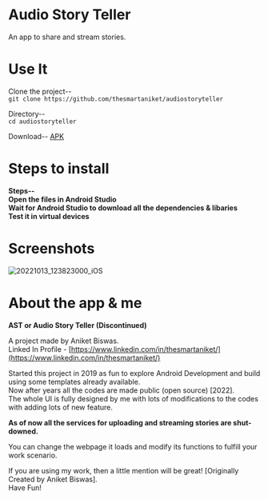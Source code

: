 <h1>Audio Story Teller</h1>
An app to share and stream stories.

<h1>Use It</h1>

Clone the project-- <br />
`git clone https://github.com/thesmartaniket/audiostoryteller`

Directory-- <br />
`cd audiostoryteller`

Download--
[APK](https://audio-story-teller.en.uptodown.com/android)

<h1>Steps to install</h1>

**Steps-- <br /> Open the files in Android Studio <br /> Wait for Android Studio to download all the dependencies & libaries <br /> Test it in virtual devices**

<h1>Screenshots</h1>

![20221013_123823000_iOS](https://user-images.githubusercontent.com/97422997/195598516-988ff9dc-4ad2-42b0-be75-35fd8d2c5d3e.jpg)

<h1>About the app & me</h1>

**AST or Audio Story Teller (Discontinued)**

A project made by Aniket Biswas.<br />
Linked In Profile - [https://www.linkedin.com/in/thesmartaniket/](https://www.linkedin.com/in/thesmartaniket/)



Started this project in 2019 as fun to explore Android Development and build using some templates already available.<br />
Now after years all the codes are made public (open source) [2022].<br />
The whole UI is fully designed by me with lots of modifications to the codes with adding lots of new feature.<br />

**As of now all the services for uploading and streaming stories are shut-downed.**

You can change the webpage it loads and modify its functions to fulfill your work scenario. <br />

If you are using my work, then a little mention will be great! [Originally Created by Aniket Biswas].<br />
Have Fun!<br />
